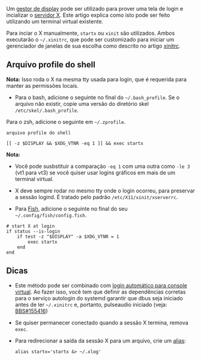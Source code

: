 Um [gestor de display](/index.php/Display_Manager_(Portugu%C3%AAs) "Display Manager (Português)") pode ser utilizado para prover uma tela de login e incializar o [servidor X](/index.php?title=Servidor_X&action=edit&redlink=1 "Servidor X (page does not exist)"). Este artigo explica como isto pode ser feito utilizando um terminal virtual existente.

Para inciar o X manualmente, `startx` ou `xinit` são utilizados. Ambos executarão o `~/.xinitrc`, que pode ser customizado para iniciar um gerenciador de janelas de sua escolha como descrito no artigo [xinitrc](/index.php/Xinitrc "Xinitrc").

## Arquivo profile do shell

**Nota:** Isso roda o X na mesma tty usada para login, que é requerida para manter as permissões locais.

*   Para o bash, adicione o seguinte no final do `~/.bash_profile`. Se o arquivo não existir, copie uma versão do diretório skel `/etc/skel/.bash_profile`.

Para o zsh, adicione o seguinte em `~/.zprofile`.

 `arquivo profile do shell` 
```
[[ -z $DISPLAY && $XDG_VTNR -eq 1 ]] && exec startx

```

**Nota:**

*   Você pode susbstituir a comparação `-eq 1` com uma outra como `-le 3` (vt1 para vt3) se você quiser usar logins gráficos em mais de um terminal virtual.
*   X deve sempre rodar no mesmo tty onde o login ocorreu, para preservar a sessão logind. É tratado pelo padrão `/etc/X11/xinit/xserverrc`.

*   Para [Fish](/index.php/Fish "Fish"), adicione o seguinte no final do seu `~/.config/fish/config.fish`.

```
# start X at login
if status --is-login
    if test -z "$DISPLAY" -a $XDG_VTNR = 1
        exec startx
    end
end

```

## Dicas

*   Este método pode ser combinado com [login automático para console virtual](/index.php/Automatic_login_to_virtual_console "Automatic login to virtual console"). Ao fazer isso, você tem que definir as dependências corretas para o serviço autologin do systemd garantir que dbus seja iniciado antes de ler `~/.xinitrc` e, portanto, pulseaudio iniciado (veja: [BBS#155416](https://bbs.archlinux.org/viewtopic.php?id=155416))
*   Se quiser permanecer conectado quando a sessão X termina, remova `exec`.
*   Para redirecionar a saída da sessão X para um arquivo, crie um [alias](/index.php/Alias "Alias"):

	 `alias startx='startx &> ~/.xlog'`